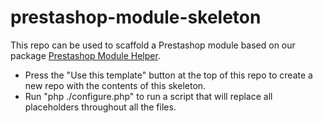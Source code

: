# prestashop-module-skeleton

This repo can be used to scaffold a Prestashop module based on our package [Prestashop Module Helper](https://github.com/iBroStudio/prestashop-module-helper).

- Press the "Use this template" button at the top of this repo to create a new repo with the contents of this skeleton.
- Run "php ./configure.php" to run a script that will replace all placeholders throughout all the files.